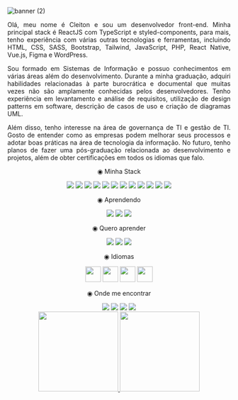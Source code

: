 
![banner (2)](https://github.com/cleitonBarros/cleitonBarros/assets/48657479/94c43780-a8d1-41d7-a404-5915ab6c00f4)

<p  align="justify" >Olá, meu nome é Cleiton e sou um desenvolvedor front-end. Minha principal stack é ReactJS com TypeScript e styled-components, para mais, tenho experiência com várias outras tecnologias e ferramentas, incluindo HTML, CSS, SASS, Bootstrap, Tailwind, JavaScript, PHP, React Native, Vue.js, Figma e WordPress. </p>
<p  align="justify" >
Sou formado em Sistemas de Informação e possuo conhecimentos em várias áreas além do desenvolvimento. Durante a minha graduação, adquiri habilidades relacionadas à parte burocrática e documental que muitas vezes não são amplamente conhecidas pelos desenvolvedores. Tenho experiência em levantamento e análise de requisitos, utilização de design patterns em software, descrição de casos de uso e criação de diagramas UML.</p>
<p  align="justify" >
Além disso, tenho interesse na área de governança de TI e gestão de TI. Gosto de entender como as empresas podem melhorar seus processos e adotar boas práticas na área de tecnologia da informação. No futuro, tenho planos de fazer uma pós-graduação relacionada ao desenvolvimento e projetos, além de obter certificações em todos os idiomas que falo.</p>
<div align="center">
  <p>◉ Minha Stack</p>
  <div>
  <img style="max-width: 100%;" src="https://img.shields.io/badge/HTML5-E34F26?style=for-the-badge&logo=html5&logoColor=white"/>
  <img style="max-width: 100%;" src="https://img.shields.io/badge/CSS3-1572B6?style=for-the-badge&logo=css3&logoColor=white"/>
  <img style="max-width: 100%;" src="https://img.shields.io/badge/Sass-CC6699?style=for-the-badge&logo=sass&logoColor=white"/>
  <img style="max-width: 100%;" src="https://img.shields.io/badge/JavaScript-F7DF1E?style=for-the-badge&logo=javascript&logoColor=black"/>
  <img style="max-width: 100%;" src="https://img.shields.io/badge/TypeScript-007ACC?style=for-the-badge&logo=typescript&logoColor=white"/>
  <img style="max-width: 100%;" src="https://img.shields.io/badge/React-20232A?style=for-the-badge&logo=react&logoColor=61DAFB"/>
  <img style="max-width: 100%;" src="https://img.shields.io/badge/styled--components-DB7093?style=for-the-badge&logo=styled-components&logoColor=white"/>
  <img style="max-width: 100%;" src="https://img.shields.io/badge/Tailwind_CSS-38B2AC?style=for-the-badge&logo=tailwind-css&logoColor=white"/>
  <img style="max-width: 100%;" src="https://img.shields.io/badge/Bootstrap-563D7C?style=for-the-badge&logo=bootstrap&logoColor=white"/>    
  <img style="max-width: 100%;" src="https://img.shields.io/badge/MongoDB-4EA94B?style=for-the-badge&logo=mongodb&logoColor=white"/>
  <img style="max-width: 100%;" src="	https://img.shields.io/badge/MySQL-005C84?style=for-the-badge&logo=mysql&logoColor=white"/> 
  <img style="max-width: 100%;" src="https://img.shields.io/badge/-cypress-%23E5E5E5?style=for-the-badge&logo=cypress&logoColor=058a5"/> 
    
 </div>
 <p>◉ Aprendendo  </p>
  <div>
  <img style="max-width: 100%;" src="https://img.shields.io/badge/Angular-DD0031?style=for-the-badge&logo=angular&logoColor=white"/>
  <img style="max-width: 100%;" src="https://img.shields.io/badge/PHP-777BB4?style=for-the-badge&logo=php&logoColor=white"/>
  <img style="max-width: 100%;" src="https://img.shields.io/badge/Laravel-FF2D20?style=for-the-badge&logo=laravel&logoColor=white"/>
  
  
    
 </div> 
 <p>◉ Quero aprender  </p>
  <div>
  <img style="max-width: 100%;" src="https://img.shields.io/badge/Redux-593D88?style=for-the-badge&logo=redux&logoColor=white"/>  
  <img style="max-width: 100%;" src="https://img.shields.io/badge/Jest-323330?style=for-the-badge&logo=Jest&logoColor=white"/>  
  <img style="max-width: 100%;" src="https://img.shields.io/badge/Next-black?style=for-the-badge&logo=next.js&logoColor=white"/> 
 </div> 
  <p>◉ Idiomas </p>
  <div>
  <img style="width:35px;" src="https://cdn.icon-icons.com/icons2/1694/PNG/512/brbrazilflag_111698.png"/>
  <img style="width:35px;" src="https://static.mundoeducacao.uol.com.br/mundoeducacao/2022/05/bandeira-estados-unidos.jpg"/>
  <img style="width:35px;" src="https://encrypted-tbn0.gstatic.com/images?q=tbn:ANd9GcRZgXFQonGupMSBEkVH5xstBMYdIqbjFr0Qpg&usqp=CAU"/>
  <img style="width:35px;" src="https://upload.wikimedia.org/wikipedia/commons/thumb/9/93/Flag_of_France_%281794%E2%80%931815%2C_1830%E2%80%931974%29.svg/1200px-Flag_of_France_%281794%E2%80%931815%2C_1830%E2%80%931974%29.svg.png"/>   
 </div> 
  <p>◉ Onde me encontrar </p>
  <div>
  <a href="https://www.instagram.com/_cleitonbarros/" target="_blank"><img src="https://img.shields.io/badge/-Instagram-%23E4405F?style=for-the-badge&logo=instagram&logoColor=white" target="_blank"></a>
  <a href = "mailto:cleiton.barrosmoura@gmail.com"><img src="https://img.shields.io/badge/-Gmail-%23333?style=for-the-badge&logo=gmail&logoColor=white" target="_blank"></a>
  <a href="https://www.linkedin.com/in/cleitonbarrosmoura/" target="_blank"><img src="https://img.shields.io/badge/-LinkedIn-%230077B5?style=for-the-badge&logo=linkedin&logoColor=white"    target="_blank"></a>  
  <a href="https://codepen.io/cleitonBarros" target="_blank"><img src="https://img.shields.io/badge/Codepen-000000?style=for-the-badge&logo=codepen&logoColor=white"    target="_blank"></a>  
    
 </div> 
</div>

<div align="center">
  <a href="https://github.com/cleitonBarros">
  <img height="180em" src="https://github-readme-stats.vercel.app/api?username=cleitonBarros&show_icons=true&theme=dracula&include_all_commits=true&count_private=true"/>
  <img height="180em" src="https://github-readme-stats.vercel.app/api/top-langs/?username=cleitonBarros&layout=compact&langs_count=7&theme=dracula"/>
</div>
  


